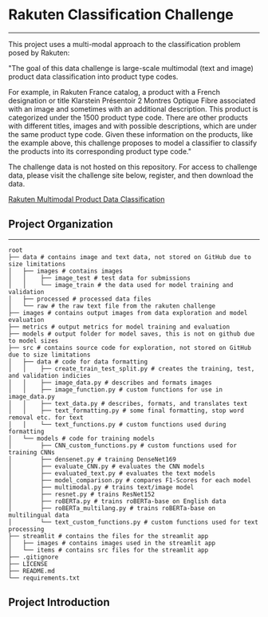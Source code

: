 # Rakuten Classification Challenge
***

This project uses a multi-modal approach to the classification problem posed by Rakuten:

"The goal of this data challenge is large-scale multimodal (text and image) product data
classification into product type codes.

For example, in Rakuten France catalog, a product with a French designation or title
Klarstein Présentoir 2 Montres Optique Fibre associated with an image and sometimes with
an additional description. This product is categorized under the 1500 product type code.
There are other products with different titles, images and with possible descriptions,
which are under the same product type code. Given these information on the products, like
the example above, this challenge proposes to model a classifier to classify the products
into its corresponding product type code."

The challenge data is not hosted on this repository. For access to challenge data, please
visit the challenge site below, register, and then download the data.

[Rakuten Multimodal Product Data Classification](https://challengedata.ens.fr/challenges/35)

## Project Organization
------------------------------------------------------------------------
    root
    ├── data # contains image and text data, not stored on GitHub due to size limitations
    │   ├── images # contains images
    │   │    ├── image_test # test data for submissions
    │   │    └── image_train # the data used for model training and validation
    │   ├── processed # processed data files
    │   └── raw # the raw text file from the rakuten challenge
    ├── images # contains output images from data exploration and model evaluation
    ├── metrics # output metrics for model training and evaluation
    ├── models # output folder for model saves, this is not on github due to model sizes
    ├── src # contains source code for exploration, not stored on GitHub due to size limitations
    │   ├── data # code for data formatting
    │   │    ├── create_train_test_split.py # creates the training, test, and validation indicies
    │   │    ├── image_data.py # describes and formats images
    │   │    ├── image_function.py # custom functions for use in image_data.py
    │   │    ├── text_data.py # describes, formats, and translates text
    │   │    ├── text_formatting.py # some final formatting, stop word removal etc. for text
    │   │    └── text_functions.py # custom functions used during formatting
    │   └── models # code for training models
    │        ├── CNN_custom_functions.py # custom functions used for training CNNs
    │        ├── densenet.py # training DenseNet169
    │        ├── evaluate_CNN.py # evaluates the CNN models
    │        ├── evaluated_text.py # evaluates the text models
    │        ├── model_comparison.py # compares F1-Scores for each model
    │        ├── multimodal.py # trains text/image model
    │        ├── resnet.py # trains ResNet152
    │        ├── roBERTa.py # trains roBERTa-base on English data
    │        ├── roBERTa_multilang.py # trains roBERTa-base on multilingual data
    │        └── text_custom_functions.py # custom functions used for text processing
    ├── streamlit # contains the files for the streamlit app
    │   ├── images # contains images used in the streamlit app
    │   └── items # contains src files for the streamlit app 
    ├── .gitignore
    ├── LICENSE
    ├── README.md
    └── requirements.txt

## Project Introduction

